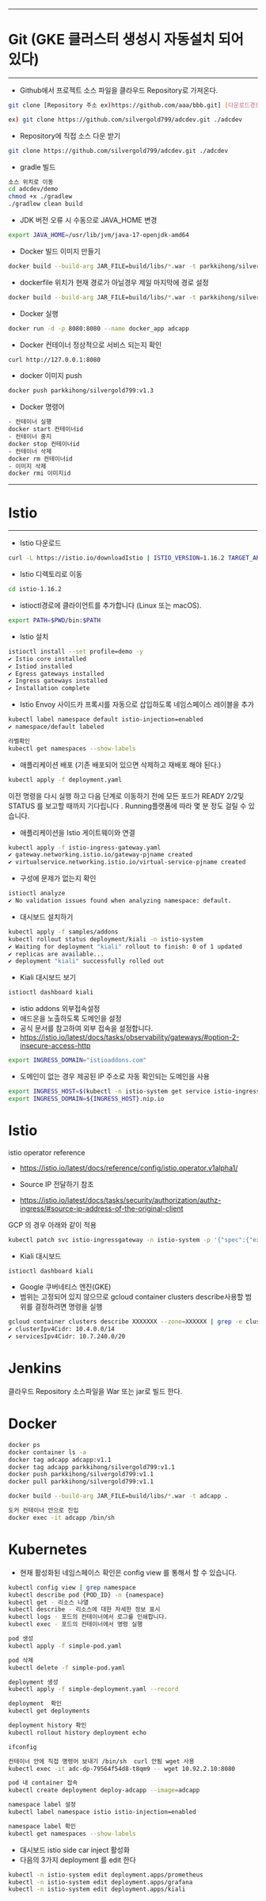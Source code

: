 ***
# Git (GKE 클러스터 생성시 자동설치 되어 있다)
***

* Github에서 프로젝트 소스 파일을 클라우드 Repository로 가져온다.
```sh
git clone [Repository 주소 ex)https://github.com/aaa/bbb.git] [다운로드경로]

ex) git clone https://github.com/silvergold799/adcdev.git ./adcdev
```

* Repository에 직접 소스  다운 받기
```sh
git clone https://github.com/silvergold799/adcdev.git ./adcdev
```

* gradle 빌드
```sh
소스 위치로 이동
cd adcdev/demo
chmod +x ./gradlew
./gradlew clean build
```

* JDK 버전 오류 시 수동으로 JAVA_HOME 변경
```sh
export JAVA_HOME=/usr/lib/jvm/java-17-openjdk-amd64 
```

* Docker 빌드 이미지 만들기
```sh
docker build --build-arg JAR_FILE=build/libs/*.war -t parkkihong/silvergold799:v1.3 .
```

* dockerfile 위치가 현재 경로가 아닐경우 제일 마지막에 경로 설정 
```sh
docker build --build-arg JAR_FILE=build/libs/*.war -t parkkihong/silvergold799:v1.3 ./adcdev/demo/
```


* Docker 실행
```sh
docker run -d -p 8080:8080 --name docker_app adcapp
```

* Docker 컨테이너 정상적으로 서비스 되는지 확인
```sh
curl http://127.0.0.1:8080
```

* docker 이미지 push
```sh
docker push parkkihong/silvergold799:v1.3
```

* Docker 명령어
```sh
- 컨테이너 실행
docker start 컨테이너id
- 컨테이너 중지
docker stop 컨테이너id
- 컨테이너 삭제
docker rm 컨테이너id
- 이미지 삭제
docker rmi 이미지id
```

***
# Istio
***

* Istio 다운로드
```sh
curl -L https://istio.io/downloadIstio | ISTIO_VERSION=1.16.2 TARGET_ARCH=x86_64 sh -
```

* Istio 디렉토리로 이동
```sh
cd istio-1.16.2
```
* istioctl경로에 클라이언트를 추가합니다 (Linux 또는 macOS).
```sh
export PATH=$PWD/bin:$PATH
```


* Istio 설치
```sh
istioctl install --set profile=demo -y
✔ Istio core installed
✔ Istiod installed
✔ Egress gateways installed
✔ Ingress gateways installed
✔ Installation complete
```

* Istio  Envoy 사이드카 프록시를 자동으로 삽입하도록 네임스페이스 레이블을 추가
```sh
kubectl label namespace default istio-injection=enabled
✔ namespace/default labeled

라벨확인
kubectl get namespaces --show-labels
```

* 애플리케이션 배포 (기존 배포되어 있으면 삭제하고 재배포 해야 된다.)
```sh
kubectl apply -f deployment.yaml
```
이전 명령을 다시 실행 하고 다음 단계로 이동하기 전에 모든 포드가 READY 2/2및 STATUS 를 보고할 때까지 기다립니다 . Running플랫폼에 따라 몇 분 정도 걸릴 수 있습니다. 

* 애플리케이션을 Istio 게이트웨이와 연결
```sh
kubectl apply -f istio-ingress-gateway.yaml
✔ gateway.networking.istio.io/gateway-pjname created
✔ virtualservice.networking.istio.io/virtual-service-pjname created
```

* 구성에 문제가 없는지 확인
```sh
istioctl analyze
✔ No validation issues found when analyzing namespace: default.
```

* 대시보드 설치하기
```sh
kubectl apply -f samples/addons
kubectl rollout status deployment/kiali -n istio-system
✔ Waiting for deployment "kiali" rollout to finish: 0 of 1 updated 
✔ replicas are available...
✔ deployment "kiali" successfully rolled out
```

* Kiali 대시보드 보기
```sh
istioctl dashboard kiali
```

* istio addons 외부접속설정
* 애드온을 노출하도록 도메인을 설정
* 공식 문서를 참고하여 외부 접속을 설정합니다.
* https://istio.io/latest/docs/tasks/observability/gateways/#option-2-insecure-access-http
```sh
export INGRESS_DOMAIN="istioaddons.com"
```

* 도메인이 없는 경우 제공된 IP 주소로 자동 확인되는 도메인을 사용
```sh
export INGRESS_HOST=$(kubectl -n istio-system get service istio-ingressgateway -o jsonpath='{.status.loadBalancer.ingress[0].ip}')
export INGRESS_DOMAIN=${INGRESS_HOST}.nip.io

```


# Istio
istio operator reference
- https://istio.io/latest/docs/reference/config/istio.operator.v1alpha1/

- Source IP 전달하기 참조
- https://istio.io/latest/docs/tasks/security/authorization/authz-ingress/#source-ip-address-of-the-original-client

GCP 의 경우 아래와 같이 적용
```sh
kubectl patch svc istio-ingressgateway -n istio-system -p '{"spec":{"externalTrafficPolicy":"Local"}}'
```

- Kiali 대시보드
```sh
istioctl dashboard kiali
```

- Google 쿠버네티스 엔진(GKE) 
- 범위는 고정되어 있지 않으므로 gcloud container clusters describe사용할 범위를 결정하려면 명령을 실행
```sh
gcloud container clusters describe XXXXXXX --zone=XXXXXX | grep -e clusterIpv4Cidr -e servicesIpv4Cidr
✔ clusterIpv4Cidr: 10.4.0.0/14
✔ servicesIpv4Cidr: 10.7.240.0/20
```



# Jenkins
클라우드 Repository 소스파일을 War 또는 jar로 빌드 한다.





# Docker
```sh
docker ps
docker container ls -a
docker tag adcapp adcapp:v1.1
docker tag adcapp parkkihong/silvergold799:v1.1
docker push parkkihong/silvergold799:v1.1
docker pull parkkihong/silvergold799:v1.1

docker build --build-arg JAR_FILE=build/libs/*.war -t adcapp .

도커 컨테이너 안으로 진입
docker exec -it adcapp /bin/sh

```


# Kubernetes

* 현재 활성화된 네임스페이스 확인은 config view 를 통해서 할 수 있습니다.
```sh
kubectl config view | grep namespace
kubectl describe pod {POD_ID} -n {namespace}
kubectl get - 리소스 나열
kubectl describe - 리소스에 대한 자세한 정보 표시
kubectl logs - 포드의 컨테이너에서 로그를 인쇄합니다.
kubectl exec - 포드의 컨테이너에서 명령 실행 

pod 생성
kubectl apply -f simple-pod.yaml

pod 삭제
kubectl delete -f simple-pod.yaml

deployment 생성
kubectl apply -f simple-deployment.yaml --record

deployment  확인
kubectl get deployments

deployment history 확인
kubectl rollout history deployment echo

ifconfig

컨테이너 안에 직접 명령어 보내기 /bin/sh  curl 안됨 wget 사용
kubectl exec -it adc-dp-79564f54d8-t8qm9 -- wget 10.92.2.10:8080

pod 내 container 접속
kubectl create deployment deploy-adcapp --image=adcapp

namespace label 설정
kubectl label namespace istio istio-injection=enabled

namespace label 확인
kubectl get namespaces --show-labels
```



- 대시보드 istio side car inject 활성화
- 다음의 3가지 deployment 를 edit 한다
```sh
kubectl -n istio-system edit deployment.apps/prometheus
kubectl -n istio-system edit deployment.apps/grafana
kubectl -n istio-system edit deployment.apps/kiali
```


